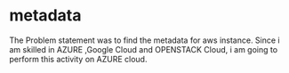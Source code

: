 # metadata
The Problem statement was to find the metadata for aws instance. Since i am skilled in AZURE ,Google Cloud and OPENSTACK Cloud, i am going to perform this activity on AZURE cloud.


